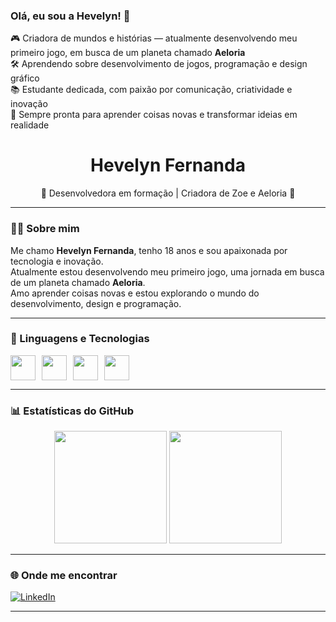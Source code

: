 ### Olá, eu sou a Hevelyn! 👋

🎮 Criadora de mundos e histórias — atualmente desenvolvendo meu primeiro jogo, em busca de um planeta chamado **Aeloria**  
🛠️ Aprendendo sobre desenvolvimento de jogos, programação e design gráfico  
📚 Estudante dedicada, com paixão por comunicação, criatividade e inovação  
🚀 Sempre pronta para aprender coisas novas e transformar ideias em realidade

<h1 align="center">Hevelyn Fernanda</h1>
<p align="center">🌌 Desenvolvedora em formação | Criadora de Zoe e Aeloria 🚀</p>

---

### 👩‍💻 Sobre mim

Me chamo **Hevelyn Fernanda**, tenho 18 anos e sou apaixonada por tecnologia e inovação.  
Atualmente estou desenvolvendo meu primeiro jogo, uma jornada em busca de um planeta chamado **Aeloria**.  
Amo aprender coisas novas e estou explorando o mundo do desenvolvimento, design e programação.

---

### 🧠 Linguagens e Tecnologias

<div style="display: flex; gap: 10px;">
<img src="https://cdn.jsdelivr.net/gh/devicons/devicon/icons/javascript/javascript-original.svg" width="40"/>
<img src="https://cdn.jsdelivr.net/gh/devicons/devicon/icons/html5/html5-original.svg" width="40"/>
<img src="https://cdn.jsdelivr.net/gh/devicons/devicon/icons/css3/css3-original.svg" width="40"/>
<img src="https://cdn.jsdelivr.net/gh/devicons/devicon/icons/python/python-original.svg" width="40"/>
</div>

---

### 📊 Estatísticas do GitHub

<p align="center">
  <img height="180em" src="https://github-readme-stats.vercel.app/api?username=6hevelyn&show_icons=true&theme=dark&include_all_commits=true&count_private=true"/>
  <img height="180em" src="https://github-readme-stats.vercel.app/api/top-langs/?username=6hevelyn&layout=compact&langs_count=7&theme=dark"/>
</p>

---


### 🌐 Onde me encontrar

[![LinkedIn](https://img.shields.io/badge/-LinkedIn-blue?style=flat-square&logo=linkedin&logoColor=white)](https://www.linkedin.com/in/hevelyn-fernanda-20562331a)

---
